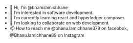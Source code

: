 - 👋 Hi, I’m @bhanulamichhane
- 👀 I’m interested in software development.
- 🌱 I’m currently learning react and hyperledger composer.
- 💞️ I’m looking to collaborate on web development.
- 📫 How to reach me @bhanu.lamichhane378 on facebbok, @Bhanu.lamichhane89 on Instagram

<!---
bhanulamichhane/bhanulamichhane is a ✨ special ✨ repository because its `README.md` (this file) appears on your GitHub profile.
You can click the Preview link to take a look at your changes.
--->
